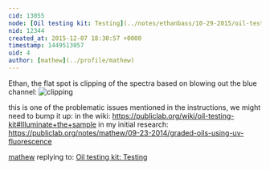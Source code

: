 ```yaml
---
cid: 13055
node: [Oil testing kit: Testing](../notes/ethanbass/10-29-2015/oil-testing-kit-testing)
nid: 12344
created_at: 2015-12-07 18:30:57 +0000
timestamp: 1449513057
uid: 4
author: [mathew](../profile/mathew)
---
```


Ethan, the flat spot is clipping of the spectra based on blowing out the blue channel:
![clipping](https://i.publiclab.org/system/images/photos/000/006/960/original/Screen_Shot_2014-09-22_at_9.35.46_PM.png)

this is one of the problematic issues mentioned in the instructions, we might need to bump it up:
in the wiki:
https://publiclab.org/wiki/oil-testing-kit#Illuminate+the+sample
in my initial research:
https://publiclab.org/notes/mathew/09-23-2014/graded-oils-using-uv-fluorescence

[mathew](../profile/mathew) replying to: [Oil testing kit: Testing](../notes/ethanbass/10-29-2015/oil-testing-kit-testing)


